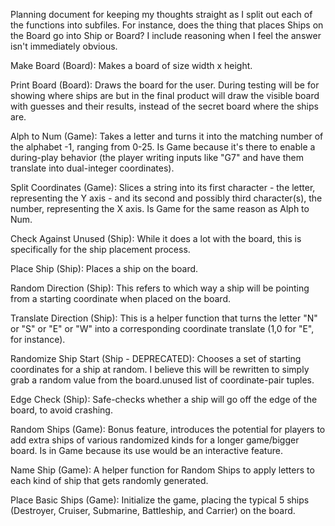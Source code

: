Planning document for keeping my thoughts straight as I split out each of the functions into subfiles. For instance, does the thing that places Ships on the Board go into Ship or Board? I include reasoning when I feel the answer isn't immediately obvious.

Make Board (Board): Makes a board of size width x height.

Print Board (Board): Draws the board for the user. During testing will be for showing where ships are but in the final product will draw the visible board with guesses and their results, instead of the secret board where the ships are.

Alph to Num (Game): Takes a letter and turns it into the matching number of the alphabet -1, ranging from 0-25. Is Game because it's there to enable a during-play behavior (the player writing inputs like "G7" and have them translate into dual-integer coordinates).

Split Coordinates (Game): Slices a string into its first character - the letter, representing the Y axis - and its second and possibly third character(s), the number, representing the X axis. Is Game for the same reason as Alph to Num.

Check Against Unused (Ship): While it does a lot with the board, this is specifically for the ship placement process.

Place Ship (Ship): Places a ship on the board.

Random Direction (Ship): This refers to which way a ship will be pointing from a starting coordinate when placed on the board.

Translate Direction (Ship): This is a helper function that turns the letter "N" or "S" or "E" or "W" into a corresponding coordinate translate (1,0 for "E", for instance).

Randomize Ship Start (Ship - DEPRECATED): Chooses a set of starting coordinates for a ship at random. I believe this will be rewritten to simply grab a random value from the board.unused list of coordinate-pair tuples.

Edge Check (Ship): Safe-checks whether a ship will go off the edge of the board, to avoid crashing.

Random Ships (Game): Bonus feature, introduces the potential for players to add extra ships of various randomized kinds for a longer game/bigger board. Is in Game because its use would be an interactive feature.

Name Ship (Game): A helper function for Random Ships to apply letters to each kind of ship that gets randomly generated.

Place Basic Ships (Game): Initialize the game, placing the typical 5 ships (Destroyer, Cruiser, Submarine, Battleship, and Carrier) on the board.